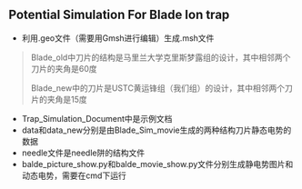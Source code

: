 ## Potential Simulation For Blade Ion trap

* 利用.geo文件（需要用Gmsh进行编辑）生成.msh文件

> Blade_old中刀片的结构是马里兰大学克里斯梦露组的设计，其中相邻两个刀片的夹角是60度
>
> Blade_new中的刀片是USTC黄运锋组（我们组）的设计，其中相邻两个刀片的夹角是15度

* Trap_Simulation_Document中是示例文档
* data和data_new分别是由Blade_Sim_movie生成的两种结构刀片静态电势的数据
* needle文件是needle阱的结构文件
* balde_picture_show.py和balde_movie_show.py文件分别生成静电势图片和动态电势，需要在cmd下运行